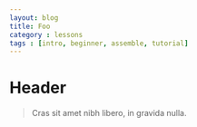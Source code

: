 ```yaml
---
layout: blog
title: Foo
category : lessons
tags : [intro, beginner, assemble, tutorial]
---
```


# Header

> Cras sit amet nibh libero, in gravida nulla.
